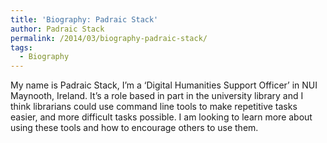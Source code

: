 ```yaml
---
title: 'Biography: Padraic Stack'
author: Padraic Stack
permalink: /2014/03/biography-padraic-stack/
tags:
  - Biography
---
```

My name is Padraic Stack, I&#8217;m a &#8216;Digital Humanities Support Officer&#8217; in NUI Maynooth, Ireland. It&#8217;s a role based in part in the university library and I think librarians could use command line tools to make repetitive tasks easier, and more difficult tasks possible. I am looking to learn more about using these tools and how to encourage others to use them.

&nbsp;
